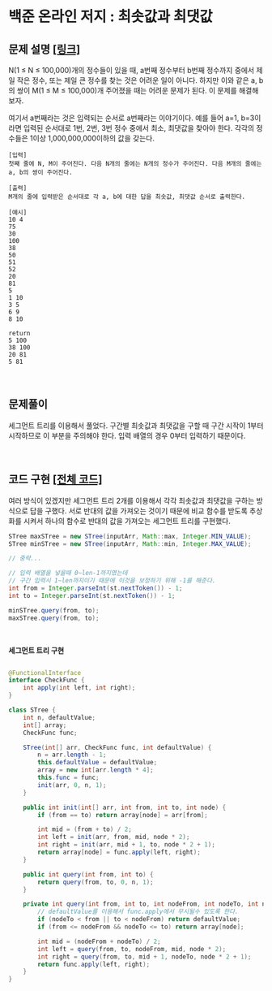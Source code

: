 # 백준 온라인 저지 : 최솟값과 최댓값

## 문제 설명 [[링크]](https://www.acmicpc.net/problem/2357)

N(1 ≤ N ≤ 100,000)개의 정수들이 있을 때, a번째 정수부터 b번째 정수까지 중에서 제일 작은 정수, 또는 제일 큰 정수를 찾는 것은 어려운 일이 아니다. 하지만 이와 같은 a, b의 쌍이 M(1 ≤ M ≤ 100,000)개 주어졌을 때는 어려운 문제가 된다. 이 문제를 해결해 보자.

여기서 a번째라는 것은 입력되는 순서로 a번째라는 이야기이다. 예를 들어 a=1, b=3이라면 입력된 순서대로 1번, 2번, 3번 정수 중에서 최소, 최댓값을 찾아야 한다. 각각의 정수들은 1이상 1,000,000,000이하의 값을 갖는다.


```
[입력]
첫째 줄에 N, M이 주어진다. 다음 N개의 줄에는 N개의 정수가 주어진다. 다음 M개의 줄에는 a, b의 쌍이 주어진다.

[출력]
M개의 줄에 입력받은 순서대로 각 a, b에 대한 답을 최솟값, 최댓값 순서로 출력한다.

[예시]
10 4
75
30
100
38
50
51
52
20
81
5
1 10
3 5
6 9
8 10

return
5 100
38 100
20 81
5 81
```

​    

## 문제풀이

세그먼트 트리를 이용해서 풀었다. 구간별 최솟값과 최댓값을 구할 때 구간 시작이 1부터 시작하므로 이 부분을 주의해야 한다. 입력 배열의 경우 0부터 입력하기 때문이다.

​    

## 코드 구현 [[전체 코드]](./Main.java)

여러 방식이 있겠지만 세그먼트 트리 2개를 이용해서 각각 최솟값과 최댓값을 구하는 방식으로 답을 구했다. 서로 반대의 값을 가져오는 것이기 때문에 비교 함수를 받도록 추상화를 시켜서 하나의 함수로 반대의 값을 가져오는 세그먼트 트리를 구현했다.

```java
STree maxSTree = new STree(inputArr, Math::max, Integer.MIN_VALUE);
STree minSTree = new STree(inputArr, Math::min, Integer.MAX_VALUE);

// 중략...

// 입력 배열을 넣을때 0~len-1까지였는데 
// 구간 입력시 1~len까지이기 때문에 이것을 보정하기 위해 -1를 해준다.
int from = Integer.parseInt(st.nextToken()) - 1;
int to = Integer.parseInt(st.nextToken()) - 1;

minSTree.query(from, to);
maxSTree.query(from, to);
```

​    

**세그먼트 트리 구현**

```java

@FunctionalInterface
interface CheckFunc {
    int apply(int left, int right);
}

class STree {
    int n, defaultValue;
    int[] array;
    CheckFunc func;

    STree(int[] arr, CheckFunc func, int defaultValue) {
        n = arr.length - 1;
        this.defaultValue = defaultValue;
        array = new int[arr.length * 4];
        this.func = func;
        init(arr, 0, n, 1);
    }

    public int init(int[] arr, int from, int to, int node) {
        if (from == to) return array[node] = arr[from];

        int mid = (from + to) / 2;
        int left = init(arr, from, mid, node * 2);
        int right = init(arr, mid + 1, to, node * 2 + 1);
        return array[node] = func.apply(left, right);
    }

    public int query(int from, int to) {
        return query(from, to, 0, n, 1);
    }

    private int query(int from, int to, int nodeFrom, int nodeTo, int node) {
        // defaultValue를 이용해서 func.apply에서 무시될수 있도록 한다.
        if (nodeTo < from || to < nodeFrom) return defaultValue;
        if (from <= nodeFrom && nodeTo <= to) return array[node];

        int mid = (nodeFrom + nodeTo) / 2;
        int left = query(from, to, nodeFrom, mid, node * 2);
        int right = query(from, to, mid + 1, nodeTo, node * 2 + 1);
        return func.apply(left, right);
    }
}

```



